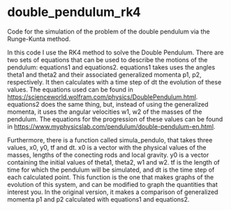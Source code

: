 # double_pendulum_rk4
Code for the simulation of the problem of the double pendulum via the Runge-Kunta method.

In this code I use the RK4 method to solve the Double Pendulum. There are two sets of equations that can be used to describe the motions of the pendulum: equations1 and equations2. equations1 takes uses the angles theta1 and theta2 and their associated generalized momenta p1, p2, respectively. It then calculates with a time step of dt the evolution of these values. The equations used can be found in https://scienceworld.wolfram.com/physics/DoublePendulum.html. equations2 does the same thing, but, instead of using the generalized momenta, it uses the angular velocities w1, w2 of the masses of the pendulum. The equations for the progression of these values can be found in https://www.myphysicslab.com/pendulum/double-pendulum-en.html.

Furthermore, there is a function called simula_pendulo, that takes three values, x0, y0, tf and dt. x0 is a vector with the physical values of the masses, lengths of the conecting rods and local gravity. y0 is a vector containing the initial values of theta1, theta2, w1 and w2. tf is the length of time for which the pendulum will be simulated, and dt is the time step of each calculated point. This function is the one that makes graphs of the evolution of this system, and can be modified to graph the quantities that interest you. In the original version, it makes a comparison of generalized momenta p1 and p2 calculated with equations1 and equations2.

